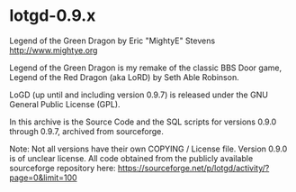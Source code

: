 # lotgd-0.9.x

Legend of the Green Dragon
by Eric "MightyE" Stevens
http://www.mightye.org

Legend of the Green Dragon is my remake of the classic BBS Door game, Legend of the Red Dragon (aka LoRD) by Seth Able Robinson.

LoGD (up until and including version 0.9.7) is released under the GNU General Public License (GPL).

In this archive is the Source Code and the SQL scripts for versions 0.9.0 through 0.9.7, archived from sourceforge.

Note:
Not all versions have their own COPYING / License file. Version 0.9.0 is of unclear license.
All code obtained from the publicly available sourceforge repository here:
https://sourceforge.net/p/lotgd/activity/?page=0&limit=100 
